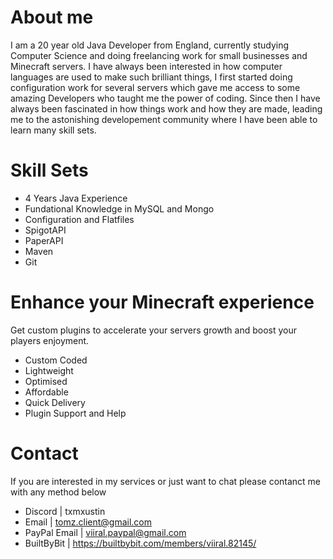 
# About me

I am a 20 year old Java Developer from England, currently studying Computer Science and doing freelancing work for small businesses and Minecraft servers.
I have always been interested in how computer languages are used to make such brilliant things, I first started doing configuration work for several servers which gave me access to some amazing Developers who taught me the power of coding. Since then I have always been fascinated in how things work and how they are made, leading me to the astonishing developement community where I have been able to learn many skill sets.

# Skill Sets
- 4 Years Java Experience
- Fundational Knowledge in MySQL and Mongo
- Configuration and Flatfiles
- SpigotAPI
- PaperAPI
- Maven
- Git


# Enhance your Minecraft experience
Get custom plugins to accelerate your servers growth and boost your players enjoyment.

- Custom Coded
- Lightweight
- Optimised
- Affordable
- Quick Delivery
- Plugin Support and Help

# Contact
If you are interested in my services or just want to chat please contanct me with any method below

- Discord | txmxustin
- Email | tomz.client@gmail.com
- PayPal Email | viiral.paypal@gmail.com
- BuiltByBit | https://builtbybit.com/members/viiral.82145/
